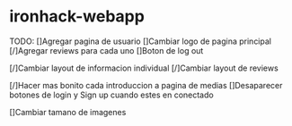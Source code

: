 # ironhack-webapp

TODO:
[]Agregar pagina de usuario
[]Cambiar logo de pagina principal
[/]Agregar reviews para cada uno
[]Boton de log out

[/]Cambiar layout de informacion individual
[/]Cambiar layout de reviews

[/]Hacer mas bonito cada introduccion a pagina de medias
[]Desaparecer botones de login y Sign up cuando estes en conectado


[]Cambiar tamano de imagenes